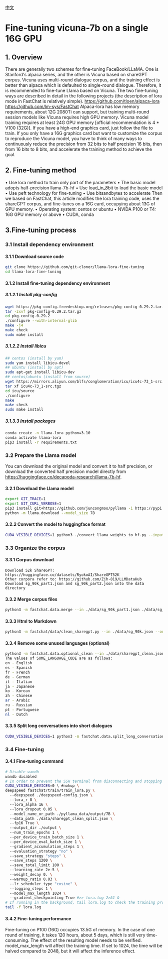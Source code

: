 [中文](https://github.com/git-cloner/llama-lora-fine-tuning/blob/main/README_cn.md)

# Fine-tuning vicuna-7b on a single 16G GPU

## 1. Overview

There are generally two schemes for fine-tuning FaceBook/LLaMA. One is Stanford's alpaca series, and the other is Vicuna based on shareGPT corpus. Vicuna uses multi-round dialogue corpus, and the training effect is better than alpaca which is defaulted to single-round dialogue. Therefore, it is recommended to fine-tune Llama based on Vicuna.
The two fine-tuning ways are described in detail in the following projects (the description of lora mode in FastChat is relatively simple).
https://github.com/tloen/alpaca-lora
https://github.com/lm-sys/FastChat
Alpaca-lora has low memory requirements, about 12G 2080Ti can support, but training multi-round session models like Vicuna requires high GPU memory. Vicuna model training requires at least 24G GPU memory [official recommendation is 4 * V100 (32G)].
If you have a high-end graphics card, just follow the file to train. If you only have a 16G graphics card but want to customize the corpus to reproduce the Vicuna model, you have to think of many ways to continuously reduce the precision from 32 bits to half precision 16 bits, then from 16 bits to 8 bits, and accelerate the training method to achieve the goal.

## 2. Fine-tuning method

• Use lora method to train only part of the parameters 
• The basic model adopts half-precision llama-7b-hf
• Use load_in_8bit to load the basic model 
• Use peft technology for fine-tuning
• Use bitsandbytes to accelerate
Then we based on FastChat, this article modifies the lora training code, uses the shareGPT corpus, and fine-tunes on a 16G card, occupying about 13G of GPU memory. 
• Operating system: centos or ubuntu 
• NVIDA P100 or T4: 16G GPU memory or above 
• CUDA, conda

## 3.Fine-tuning process

### 3.1 Install dependency environment 

#### 3.1.1 Download source code

```bash
git clone https://github.com/git-cloner/llama-lora-fine-tuning
cd llama-lora-fine-tuning
```

#### 3.1.2 Install fine-tuning dependency environment

##### 3.1.2.1 Install pkg-config

```bash
wget https://pkg-config.freedesktop.org/releases/pkg-config-0.29.2.tar.gz
tar -zxvf pkg-config-0.29.2.tar.gz
cd pkg-config-0.29.2
./configure --with-internal-glib  
make -j4
make check  
sudo make install
```

##### 3.1.2.2 Install libicu

```bash
## centos (install by yum)  
sudo yum install libicu-devel   
## ubuntu (install by apt)
sudo apt-get install libicu-dev  
## centos/ubuntu (install from source)
wget https://mirrors.aliyun.com/blfs/conglomeration/icu/icu4c-73_1-src.tgz
tar xf icu4c-73_1-src.tgz
cd icu/source  
./configure  
make  
make check  
sudo make install
```

##### 3.1.3.3 Install packages

```bash
conda create -n llama-lora python=3.10
conda activate llama-lora
pip3 install -r requirements.txt
```

### 3.2 Prepare the Llama model

You can download the original model and convert it to half precision, or download the converted half precision model directly from https://huggingface.co/decapoda-research/llama-7b-hf.

#### 3.2.1 Download the Llama model

```bash
export GIT_TRACE=1
export GIT_CURL_VERBOSE=1
pip3 install git+https://github.com/juncongmoo/pyllama -i https://pypi.mirrors.ustc.edu.cn/simple --trusted-host=pypi.mirrors.ustc.edu.cn
python -m llama.download --model_size 7B
```

#### 3.2.2 Convert the model to huggingface format

```bash
CUDA_VISIBLE_DEVICES=1 python3 ./convert_llama_weights_to_hf.py --input_dir ./pyllama_data --model_size 7B --output_dir ./pyllama_data/output/7B
```

### 3.3 Organize the corpus 

#### 3.3.1 Corpus download

```ash
Download 52k ShareGPT: https://huggingface.co/datasets/RyokoAI/ShareGPT52K
Other corpora refer to: https://github.com/Zjh-819/LLMDataHub
Download sg_90k_part1.json and sg_90k_part2.json into the data directory
```

#### 3.3.2 Merge corpus files

```bash
python3 -m fastchat.data.merge --in ./data/sg_90k_part1.json ./data/sg_90k_part2.json --out ./data/sg_90k.json
```

#### 3.3.3 Html to Markdown

```bash
python3 -m fastchat/data/clean_sharegpt.py --in ./data/sg_90k.json --out ./data/sharegpt_clean.json
```

#### 3.3.4 Remove some unused languages (optional)

```bash
python3 -m fastchat.data.optional_clean --in ./data/sharegpt_clean.json --out ./data/sharegpt_clean_1.json --skip-lang SOME_LANGUAGE_CODE 
The values of SOME_LANGUAGE_CODE are as follows:
en - English
es - Spanish 
fr - French
de - German
it - Italian
ja - Japanese
ko - Korean 
zh - Chinese
ar - Arabic
ru - Russian
pt - Portuguese
nl - Dutch
```

#### 3.3.5 Split long conversations into short dialogues

```bash
CUDA_VISIBLE_DEVICES=1 python3 -m fastchat.data.split_long_conversation --in ./data/sharegpt_clean.json --out ./data/sharegpt_clean_split.json --model-name ./pyllama_data/output/7B
```

### 3.4 Fine-tuning

#### 3.4.1 Fine-tuning command

 

```bash
# Disable wandb 
wandb disabled 
# In order to prevent the SSH terminal from disconnecting and stopping the training, the training can run in the background (remove the # in three places to run in the background)
CUDA_VISIBLE_DEVICES=0 \ #nohup \ 
deepspeed fastchat/train/train_lora.py \ 
  --deepspeed ./deepspeed-config.json \ 
  --lora_r 8 \ 
  --lora_alpha 16 \ 
  --lora_dropout 0.05 \ 
  --model_name_or_path ./pyllama_data/output/7B \ 
  --data_path ./data/sharegpt_clean_split.json \ 
  --fp16 True \ 
  --output_dir ./output \ 
  --num_train_epochs 1 \ 
  --per_device_train_batch_size 1 \ 
  --per_device_eval_batch_size 1 \ 
  --gradient_accumulation_steps 1 \ 
  --evaluation_strategy "no" \ 
  --save_strategy "steps" \ 
  --save_steps 1200 \ 
  --save_total_limit 100 \ 
  --learning_rate 2e-5 \ 
  --weight_decay 0. \ 
  --warmup_ratio 0.03 \ 
  --lr_scheduler_type "cosine" \ 
  --logging_steps 1 \ 
  --model_max_length 1024 \ 
  --gradient_checkpointing True #>> lora.log 2>&1 &
# If running in the background, tail lora.log to check the training progress 
tail -f lora.log
```

#### 3.4.2 Fine-tuning performance

Fine-tuning on P100 (16G) occupies 13.5G of memory. In the case of one round of training, it takes 120 hours, about 5 days, which is still very time-consuming. The effect of the resulting model needs to be verified. 
model_max_length will affect the training time. If set to 1024, the time will be halved compared to 2048, but it will affect the inference effect. 